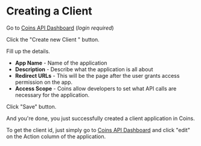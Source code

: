 # Creating a Client
Go to [Coins API Dashboard](https://coins.ph/user/api) (_login required_)

Click the "Create new Client " button.

Fill up the details.

* **App Name** - Name of the application
* **Description** - Describe what the application is all about
* **Redirect URLs** - This will be the page after the user grants access permission on the app.
* **Access Scope** - Coins allow developers to set what API calls are necessary for the application.

Click "Save" button.

And you're done, you just successfully created a client application in Coins.

To get the client id, just simply go to [Coins API Dashboard](https://coins.ph/user/api) and click "edit" on the Action column of the application.